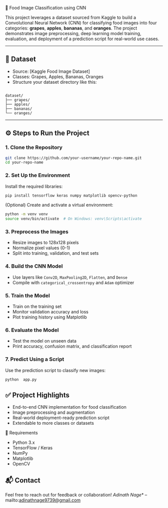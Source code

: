 🍎 Food Image Classification using CNN

This project leverages a dataset sourced from Kaggle to build a Convolutional Neural Network (CNN) for classifying food images into four categories: **grapes**, **apples**, **bananas**, and **oranges**. The project demonstrates image preprocessing, deep learning model training, evaluation, and deployment of a prediction script for real-world use cases.

---

## 📁 Dataset

- Source: [Kaggle Food Image Dataset]
- Classes: Grapes, Apples, Bananas, Oranges
- Structure your dataset directory like this:
```

dataset/
├── grapes/
├── apples/
├── bananas/
└── oranges/

````

---

## ⚙️ Steps to Run the Project

### 1. Clone the Repository
```bash
git clone https://github.com/your-username/your-repo-name.git
cd your-repo-name
````

### 2. Set Up the Environment

Install the required libraries:

```bash
pip install tensorflow keras numpy matplotlib opencv-python
```

(Optional) Create and activate a virtual environment:

```bash
python -m venv venv
source venv/bin/activate  # On Windows: venv\Scripts\activate
```

### 3. Preprocess the Images

* Resize images to 128x128 pixels
* Normalize pixel values (0-1)
* Split into training, validation, and test sets

### 4. Build the CNN Model

* Use layers like `Conv2D`, `MaxPooling2D`, `Flatten`, and `Dense`
* Compile with `categorical_crossentropy` and `Adam` optimizer

### 5. Train the Model

* Train on the training set
* Monitor validation accuracy and loss
* Plot training history using Matplotlib

### 6. Evaluate the Model

* Test the model on unseen data
* Print accuracy, confusion matrix, and classification report

### 7. Predict Using a Script

Use the prediction script to classify new images:

```bash
python  app.py
```



## ✅ Project Highlights

* End-to-end CNN implementation for food classification
* Image preprocessing and augmentation
* Real-world deployment-ready prediction script
* Extendable to more classes or datasets

 📌 Requirements

* Python 3.x
* TensorFlow / Keras
* NumPy
* Matplotlib
* OpenCV

## 📬 Contact

Feel free to reach out for feedback or collaboration!
*Adinath Nage** – mailto:adinathnage9739@gmail.com
